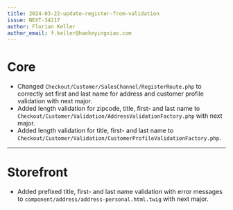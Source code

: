 ```yaml
---
title: 2024-03-22-update-register-from-validation
issue: NEXT-34217
author: Florian Keller
author_email: f.keller@haokeyingxiao.com
---
```

# Core
* Changed `Checkout/Customer/SalesChannel/RegisterRoute.php` to correctly set first and last name for address and customer profile validation with next major.
* Added length validation for zipcode, title, first- and last name to `Checkout/Customer/Validation/AddressValidationFactory.php` with next major.
* Added length validation for title, first- and last name to `Checkout/Customer/Validation/CustomerProfileValidationFactory.php`.
___
# Storefront
* Added prefixed title, first- and last name validation with error messages to `component/address/address-personal.html.twig` with next major.
